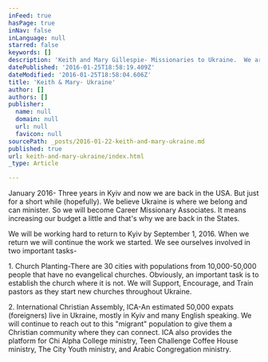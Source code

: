 ```yaml
---
inFeed: true
hasPage: true
inNav: false
inLanguage: null
starred: false
keywords: []
description: 'Keith and Mary Gillespie- Missionaries to Ukraine.  We are one of the Pastoral Couples at International Christian Assembly in Kyiv Ukraine.  '
datePublished: '2016-01-25T18:58:19.409Z'
dateModified: '2016-01-25T18:58:04.606Z'
title: 'Keith & Mary- Ukraine'
author: []
authors: []
publisher:
  name: null
  domain: null
  url: null
  favicon: null
sourcePath: _posts/2016-01-22-keith-and-mary-ukraine.md
published: true
url: keith-and-mary-ukraine/index.html
_type: Article

---
```

January 2016- Three years in Kyiv and now we are back in the USA.  But just for a short while (hopefully).  We believe Ukraine is where we belong and can minister.  So we will become Career Missionary Associates.  It means increasing our budget a little and that's why we are back in the States.  

We will be working hard to return to Kyiv by September 1, 2016\.  When we return we will continue the work we started.  We see ourselves involved in two important tasks- 

1\.  Church Planting-There are 30 cities with populations from 10,000-50,000 people that have no evangelical churches.  Obviously, an important task is to establish the church where it is not.  We will Support, Encourage, and Train pastors as they start new churches throughout Ukraine.  

2\.  International Christian Assembly, ICA-An estimated 50,000 expats (foreigners) live in Ukraine, mostly in Kyiv and many English speaking.  We will continue to reach out to this "migrant" population to give them a Christian community where they can connect.  ICA also provides the platform for Chi Alpha College ministry, Teen Challenge Coffee House ministry, The City Youth ministry, and Arabic Congregation ministry.